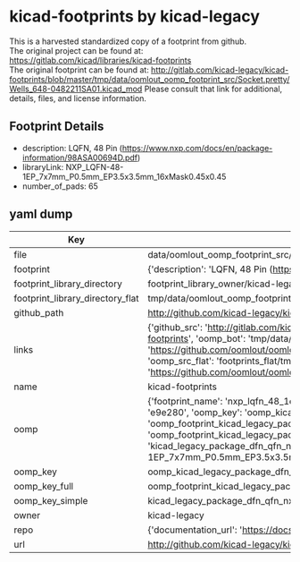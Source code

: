 # kicad-footprints by kicad-legacy  
This is a harvested standardized copy of a footprint from github.  
The original project can be found at:  
https://gitlab.com/kicad/libraries/kicad-footprints  
The original footprint can be found at:
http://gitlab.com/kicad-legacy/kicad-footprints/blob/master/tmp/data/oomlout_oomp_footprint_src/Socket.pretty/Wells_648-0482211SA01.kicad_mod
Please consult that link for additional, details, files, and license information.  
## Footprint Details
* description: LQFN, 48 Pin (https://www.nxp.com/docs/en/package-information/98ASA00694D.pdf)  
* libraryLink: NXP_LQFN-48-1EP_7x7mm_P0.5mm_EP3.5x3.5mm_16xMask0.45x0.45  
* number_of_pads: 65  
## yaml dump  
| Key | Value |  
| --- | --- |  
| file | data/oomlout_oomp_footprint_src/kicad-footprints/Package_DFN_QFN.pretty/NXP_LQFN-48-1EP_7x7mm_P0.5mm_EP3.5x3.5mm_16xMask0.45x0.45.kicad_mod |  
| footprint | {'description': 'LQFN, 48 Pin (https://www.nxp.com/docs/en/package-information/98ASA00694D.pdf)', 'libraryLink': 'NXP_LQFN-48-1EP_7x7mm_P0.5mm_EP3.5x3.5mm_16xMask0.45x0.45', 'number_of_pads': 65} |  
| footprint_library_directory | footprint_library_owner/kicad-legacy_kicad-footprints |  
| footprint_library_directory_flat | tmp/data/oomlout_oomp_footprint_src/footprints_flat/kicad_legacy_package_dfn_qfn_nxp_lqfn_48_1ep_7x7mm_p0_5mm_ep3_5x3_5mm_16xmask0_45x0_45/working |  
| github_path | http://github.com/kicad-legacy/kicad-footprints/blob/master/tmp/data/oomlout_oomp_footprint_src/Package_DFN_QFN.pretty/NXP_LQFN-48-1EP_7x7mm_P0.5mm_EP3.5x3.5mm_16xMask0.45x0.45.kicad_mod |  
| links | {'github_src': 'http://gitlab.com/kicad-legacy/kicad-footprints/blob/master/tmp/data/oomlout_oomp_footprint_src/Socket.pretty/Wells_648-0482211SA01.kicad_mod', 'github_src_repo': 'https://gitlab.com/kicad/libraries/kicad-footprints', 'oomp_bot': 'tmp/data/oomlout_oomp_footprint_src/footprints/kicad_legacy_package_dfn_qfn_nxp_lqfn_48_1ep_7x7mm_p0_5mm_ep3_5x3_5mm_16xmask0_45x0_45/working', 'oomp_bot_github': 'https://github.com/oomlout/oomlout_oomp_footprint_bot/tree/main/tmp/data/oomlout_oomp_footprint_src/footprints/kicad_legacy_package_dfn_qfn_nxp_lqfn_48_1ep_7x7mm_p0_5mm_ep3_5x3_5mm_16xmask0_45x0_45/working', 'oomp_src_flat': 'footprints_flat/tmp/data/oomlout_oomp_footprint_src/footprints_flat/kicad_legacy_package_dfn_qfn_nxp_lqfn_48_1ep_7x7mm_p0_5mm_ep3_5x3_5mm_16xmask0_45x0_45/working', 'oomp_src_flat_github': 'https://github.com/oomlout/oomlout_oomp_footprint_src/tree/main/tmp/data/oomlout_oomp_footprint_src/footprints_flat/kicad_legacy_package_dfn_qfn_nxp_lqfn_48_1ep_7x7mm_p0_5mm_ep3_5x3_5mm_16xmask0_45x0_45/working'} |  
| name | kicad-footprints |  
| oomp | {'footprint_name': 'nxp_lqfn_48_1ep_7x7mm_p0_5mm_ep3_5x3_5mm_16xmask0_45x0_45', 'library_name': 'package_dfn_qfn', 'md5': 'e9e28074f9cbf88be8b3db01708c33fb', 'md5_10': 'e9e28074f9', 'md5_5': 'e9e28', 'md5_6': 'e9e280', 'oomp_key': 'oomp_kicad_legacy_package_dfn_qfn_nxp_lqfn_48_1ep_7x7mm_p0_5mm_ep3_5x3_5mm_16xmask0_45x0_45', 'oomp_key_extra': 'oomp_footprint_kicad_legacy_package_dfn_qfn_nxp_lqfn_48_1ep_7x7mm_p0_5mm_ep3_5x3_5mm_16xmask0_45x0_45', 'oomp_key_full': 'oomp_footprint_kicad_legacy_package_dfn_qfn_nxp_lqfn_48_1ep_7x7mm_p0_5mm_ep3_5x3_5mm_16xmask0_45x0_45_e9e280', 'oomp_key_simple': 'kicad_legacy_package_dfn_qfn_nxp_lqfn_48_1ep_7x7mm_p0_5mm_ep3_5x3_5mm_16xmask0_45x0_45', 'original_filename': 'data/oomlout_oomp_footprint_src/kicad-footprints/Package_DFN_QFN.pretty/NXP_LQFN-48-1EP_7x7mm_P0.5mm_EP3.5x3.5mm_16xMask0.45x0.45.kicad_mod', 'owner_name': 'kicad_legacy'} |  
| oomp_key | oomp_kicad_legacy_package_dfn_qfn_nxp_lqfn_48_1ep_7x7mm_p0_5mm_ep3_5x3_5mm_16xmask0_45x0_45 |  
| oomp_key_full | oomp_footprint_kicad_legacy_package_dfn_qfn_nxp_lqfn_48_1ep_7x7mm_p0_5mm_ep3_5x3_5mm_16xmask0_45x0_45 |  
| oomp_key_simple | kicad_legacy_package_dfn_qfn_nxp_lqfn_48_1ep_7x7mm_p0_5mm_ep3_5x3_5mm_16xmask0_45x0_45 |  
| owner | kicad-legacy |  
| repo | {'documentation_url': 'https://docs.github.com/rest/repos/repos#get-a-repository', 'message': 'Not Found'} |  
| url | http://github.com/kicad-legacy/kicad-footprints |  


